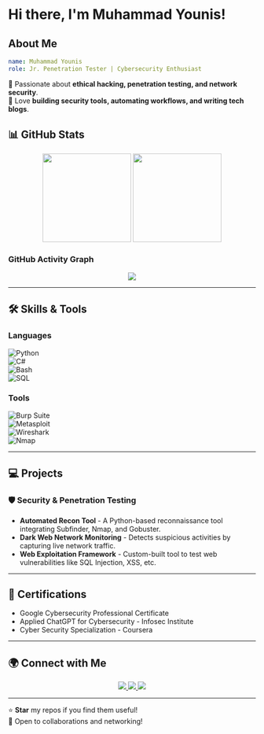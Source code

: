 # Hi there, I'm Muhammad Younis!


## About Me

```yaml
name: Muhammad Younis
role: Jr. Penetration Tester | Cybersecurity Enthusiast
```


🔹 Passionate about **ethical hacking, penetration testing, and network security**.  
🔹 Love **building security tools, automating workflows, and writing tech blogs**.    

## 📊 GitHub Stats

<p align="center">
  <img src="https://github-readme-stats.vercel.app/api?username=YounisJ&show_icons=true&theme=radical" height="180px"/>
  <img src="https://github-readme-streak-stats.herokuapp.com/?user=YounisJ&theme=radical" height="180px"/>
</p>

### GitHub Activity Graph

<p align="center">
  <a href="https://github.com/YounisJ">
    <img src="https://github-readme-activity-graph.vercel.app/graph?username=YounisJ&theme=react-dark&hide_border=true&bg_color=0d1117" />
  </a>
</p>

---

## 🛠️ Skills & Tools

### Languages

![Python](https://img.shields.io/badge/-Python-3776AB?style=flat-square&logo=python&logoColor=white)  
![C#](https://img.shields.io/badge/-C%23-239120?style=flat-square&logo=csharp&logoColor=white)  
![Bash](https://img.shields.io/badge/-Bash-4EAA25?style=flat-square&logo=gnu-bash&logoColor=white)  
![SQL](https://img.shields.io/badge/-SQL-4479A1?style=flat-square&logo=postgresql&logoColor=white)  

### Tools

![Burp Suite](https://img.shields.io/badge/-Burp%20Suite-FF6F00?style=flat-square&logo=burpsuite&logoColor=white)  
![Metasploit](https://img.shields.io/badge/-Metasploit-8A2BE2?style=flat-square&logo=metasploit&logoColor=white)  
![Wireshark](https://img.shields.io/badge/-Wireshark-1679A7?style=flat-square&logo=wireshark&logoColor=white)  
![Nmap](https://img.shields.io/badge/-Nmap-9C27B0?style=flat-square&logo=nmap&logoColor=white)  

---

## 💻 Projects

### 🛡️ Security & Penetration Testing

- **Automated Recon Tool** - A Python-based reconnaissance tool integrating Subfinder, Nmap, and Gobuster.  
- **Dark Web Network Monitoring** - Detects suspicious activities by capturing live network traffic.  
- **Web Exploitation Framework** - Custom-built tool to test web vulnerabilities like SQL Injection, XSS, etc.  

---

## 📜 Certifications

- Google Cybersecurity Professional Certificate  
- Applied ChatGPT for Cybersecurity - Infosec Institute  
- Cyber Security Specialization - Coursera  

---

## 🌍 Connect with Me

<p align="center">
  <a href="https://linkedin.com/in/younisj">
    <img src="https://img.shields.io/badge/-LinkedIn-0077B5?style=for-the-badge&logo=linkedin&logoColor=white" />
  </a>
  <a href="https://github.com/YounisJ">
    <img src="https://img.shields.io/badge/-GitHub-181717?style=for-the-badge&logo=github&logoColor=white" />
  </a>
  <a href="mailto:younisj278@gmail.com">
    <img src="https://img.shields.io/badge/-Email-D14836?style=for-the-badge&logo=gmail&logoColor=white" />
  </a>
</p>

---

⭐ **Star** my repos if you find them useful!  
📩 Open to collaborations and networking!
